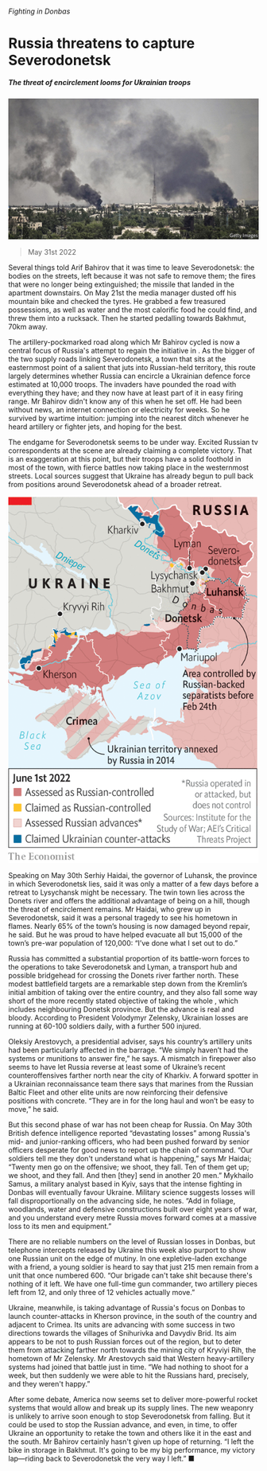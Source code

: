 ###### Fighting in Donbas

# Russia threatens to capture Severodonetsk 

##### The threat of encirclement looms for Ukrainian troops 

![image](images/20220604_EUP004.jpg) 

> May 31st 2022 

Several things told Arif Bahirov that it was time to leave Severodonetsk: the bodies on the streets, left because it was not safe to remove them; the fires that were no longer being extinguished; the missile that landed in the apartment downstairs. On May 21st the media manager dusted off his mountain bike and checked the tyres. He grabbed a few treasured possessions, as well as water and the most calorific food he could find, and threw them into a rucksack. Then he started pedalling towards Bakhmut, 70km away. 

The artillery-pockmarked road along which Mr Bahirov cycled is now a central focus of Russia's attempt to regain the initiative in . As the bigger of the two supply roads linking Severodonetsk, a town that sits at the easternmost point of a salient that juts into Russian-held territory, this route largely determines whether Russia can encircle a Ukrainian defence force estimated at 10,000 troops. The invaders have pounded the road with everything they have; and they now have at least part of it in easy firing range. Mr Bahirov didn't know any of this when he set off. He had been without news, an internet connection or electricity for weeks. So he survived by wartime intuition: jumping into the nearest ditch whenever he heard artillery or fighter jets, and hoping for the best. 

The endgame for Severodonetsk seems to be under way. Excited Russian tv correspondents at the scene are already claiming a complete victory. That is an exaggeration at this point, but their troops have a solid foothold in most of the town, with fierce battles now taking place in the westernmost streets. Local sources suggest that Ukraine has already begun to pull back from positions around Severodonetsk ahead of a broader retreat. 

![image](images/20220604_EUM928.png) 


Speaking on May 30th Serhiy Haidai, the governor of Luhansk, the province in which Severodonetsk lies, said it was only a matter of a few days before a retreat to Lysychansk might be necessary. The twin town lies across the Donets river and offers the additional advantage of being on a hill, though the threat of encirclement remains. Mr Haidai, who grew up in Severodonetsk, said it was a personal tragedy to see his hometown in flames. Nearly 65% of the town’s housing is now damaged beyond repair, he said. But he was proud to have helped evacuate all but 15,000 of the town’s pre-war population of 120,000: “I’ve done what I set out to do.” 

Russia has committed a substantial proportion of its battle-worn forces to the operations to take Severodonetsk and Lyman, a transport hub and possible bridgehead for crossing the Donets river farther north. These modest battlefield targets are a remarkable step down from the Kremlin’s initial ambition of taking over the entire country, and they also fall some way short of the more recently stated objective of taking the whole , which includes neighbouring Donetsk province. But the advance is real and bloody. According to President Volodymyr Zelensky, Ukrainian losses are running at 60-100 soldiers daily, with a further 500 injured.

Oleksiy Arestovych, a presidential adviser, says his country’s artillery units had been particularly affected in the barrage. “We simply haven’t had the systems or munitions to answer fire,” he says. A mismatch in firepower also seems to have let Russia reverse at least some of Ukraine’s recent counteroffensives farther north near the city of Kharkiv. A forward spotter in a Ukrainian reconnaissance team there says that marines from the Russian Baltic Fleet and other elite units are now reinforcing their defensive positions with concrete. “They are in for the long haul and won’t be easy to move,” he said. 

But this second phase of war has not been cheap for Russia. On May 30th British defence intelligence reported “devastating losses” among Russia's mid- and junior-ranking officers, who had been pushed forward by senior officers desperate for good news to report up the chain of command. “Our soldiers tell me they don't understand what is happening,” says Mr Haidai; “Twenty men go on the offensive; we shoot, they fall. Ten of them get up; we shoot, and they fall. And then [they] send in another 20 men.” Mykhailo Samus, a military analyst based in Kyiv, says that the intense fighting in Donbas will eventually favour Ukraine. Military science suggests losses will fall disproportionally on the advancing side, he notes. “Add in foliage, woodlands, water and defensive constructions built over eight years of war, and you understand every metre Russia moves forward comes at a massive loss to its men and equipment.”

There are no reliable numbers on the level of Russian losses in Donbas, but telephone intercepts released by Ukraine this week also purport to show one Russian unit on the edge of mutiny. In one expletive-laden exchange with a friend, a young soldier is heard to say that just 215 men remain from a unit that once numbered 600. “Our brigade can't take shit because there's nothing of it left. We have one full-time gun commander, two artillery pieces left from 12, and only three of 12 vehicles actually move.” 

Ukraine, meanwhile, is taking advantage of Russia's focus on Donbas to launch counter-attacks in Kherson province, in the south of the country and adjacent to Crimea. Its units are advancing with some success in two directions towards the villages of Snihurivka and Davydiv Brid. Its aim appears to be not to push Russian forces out of the region, but to deter them from attacking farther north towards the mining city of Kryviyi Rih, the hometown of Mr Zelensky. Mr Arestovych said that Western heavy-artillery systems had joined that battle just in time. “We had nothing to shoot for a week, but then suddenly we were able to hit the Russians hard, precisely, and they weren't happy.”

After some debate, America now seems set to deliver more-powerful rocket systems that would allow  and break up its supply lines. The new weaponry is unlikely to arrive soon enough to stop Severodonetsk from falling. But it could be used to stop the Russian advance, and even, in time, to offer Ukraine an opportunity to retake the town and others like it in the east and the south. Mr Bahirov certainly hasn't given up hope of returning. “I left the bike in storage in Bakhmut. It's going to be my big performance, my victory lap—riding back to Severodonetsk the very way I left.” ■


